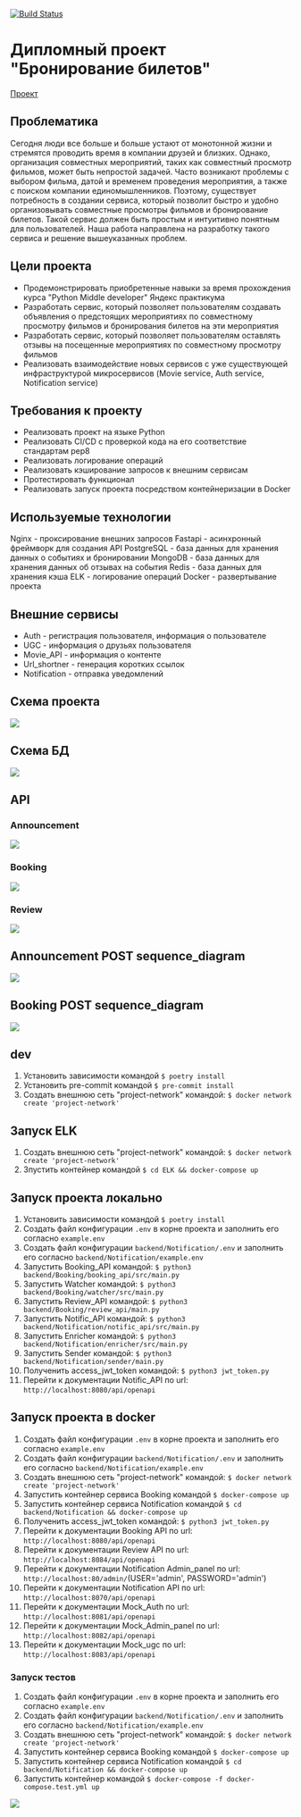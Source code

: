 [![Build Status](https://github.com/GA10v/graduate_work/actions/workflows/checks.yml/badge.svg?branch=main)](https://github.com/GA10v/graduate_work/actions/workflows/checks.yml)

# Дипломный проект "Бронирование билетов"

[Проект](https://github.com/GA10v/graduate_work)

## Проблематика

Сегодня люди все больше и больше устают от монотонной жизни и стремятся проводить время в компании друзей и близких. Однако, организация совместных мероприятий, таких как совместный просмотр фильмов, может быть непростой задачей. Часто возникают проблемы с выбором фильма, датой и временем проведения мероприятия, а также с поиском компании единомышленников. Поэтому, существует потребность в создании сервиса, который позволит быстро и удобно организовывать совместные просмотры фильмов и бронирование билетов. Такой сервис должен быть простым и интуитивно понятным для пользователей. Наша работа направлена на разработку такого сервиса и решение вышеуказанных проблем.

## Цели проекта

- Продемонстрировать приобретенные навыки за время прохождения курса "Python Middle developer" Яндекс практикума
- Разработать сервис, который позволяет пользователям создавать объявления о предстоящих мероприятиях по совместному просмотру фильмов и бронирования билетов на эти мероприятия
- Разработать сервис, который позволяет пользователям оставлять отзывы на посещенные мероприятиях по совместному просмотру фильмов
- Реализовать взаимодействие новых сервисов с уже существующей инфраструктурой микросервисов (Movie service, Auth service, Notification service)

## Требования к проекту

- Реализовать проект на языке Python
- Реализовать CI/CD с проверкой кода на его соответствие стандартам pep8
- Реализовать логирование операций
- Реализовать кэширование запросов к внешним сервисам
- Протестировать функционал
- Реализовать запуск проекта посредством контейнеризации в Docker

## Используемые технологии

Nginx - проксирование внешних запросов
Fastapi - асинхронный фреймворк для создания API
PostgreSQL - база данных для хранения данных о событиях и бронировании
MongoDB - база данных для хранения данных об отзывах на события
Redis - база данных для хранения кэша
ELK - логирование операций
Docker - развертывание проекта

## Внешние сервисы

- Auth - регистрация пользователя, информация о пользователе
- UGC - информация о друзьях пользователя
- Movie_API - информация о контенте
- Url_shortner - генерация коротких ссылок
- Notification - отправка уведомлений

## Схема проекта

![](docs/components/services.png)

## Схема БД

![](docs/components/pg_models.png)

## API

### Announcement

![](docs/components/api_announce.png)

### Booking

![](docs/components/api_booking.png)

### Review

![](docs/components/api_review.png)

## Announcement POST sequence_diagram

![](docs/components/announce_post.png)

## Booking POST sequence_diagram

![](docs/components/booking_post.png)

## dev

1. Установить зависимости командой
   `$ poetry install`
2. Установить pre-commit командой
   `$ pre-commit install`
3. Создать внешнюю сеть "project-network" командой:
   `$ docker network create 'project-network'`

## Запуск ELK

1. Создать внешнюю сеть "project-network" командой:
   `$ docker network create 'project-network'`
2. Зпустить контейнер командой
   `$ cd ELK && docker-compose up`

## Запуск проекта локально

1. Установить зависимости командой
   `$ poetry install`
2. Создать файл конфигурации `.env` в корне проекта и заполнить его согласно `example.env`
3. Создать файл конфигурации `backend/Notification/.env` и заполнить его согласно `backend/Notification/example.env`
4. Запустить Booking_API командой:
   `$ python3 backend/Booking/booking_api/src/main.py`
5. Запустить Watcher командой:
   `$ python3 backend/Booking/watcher/src/main.py`
6. Запустить Review_API командой:
   `$ python3 backend/Booking/review_api/main.py`
7. Запустить Notific_API командой:
   `$ python3 backend/Notification/notific_api/src/main.py`
8. Запустить Enricher командой:
   `$ python3 backend/Notification/enricher/src/main.py`
9. Запустить Sender командой:
   `$ python3 backend/Notification/sender/main.py`
10. Полученить access_jwt_token командой:
   `$ python3 jwt_token.py`
11. Перейти к документации Notific_API по url: `http://localhost:8080/api/openapi`

## Запуск проекта в docker

1. Создать файл конфигурации `.env` в корне проекта и заполнить его согласно `example.env`
2. Создать файл конфигурации `backend/Notification/.env` и заполнить его согласно `backend/Notification/example.env`
3. Создать внешнюю сеть "project-network" командой:
   `$ docker network create 'project-network'`
4. Запустить контейнер сервиса Booking командой
   `$ docker-compose up`
5. Запустить контейнер сервиса Notification командой
   `$ cd backend/Notification && docker-compose up`
6. Полученить access_jwt_token командой:
   `$ python3 jwt_token.py`
7. Перейти к документации Booking API по url: `http://localhost:8080/api/openapi`
8. Перейти к документации Review API по url: `http://localhost:8084/api/openapi`
9. Перейти к документации Notification Admin_panel по url: `http://localhost:80/admin/`(USER='admin', PASSWORD='admin')
10. Перейти к документации Notification API по url: `http://localhost:8070/api/openapi`
11. Перейти к документации Mock_Auth по url: `http://localhost:8081/api/openapi`
12. Перейти к документации Mock_Admin_panel по url: `http://localhost:8082/api/openapi`
13. Перейти к документации Mock_ugc по url: `http://localhost:8083/api/openapi`

### Запуск тестов

1. Создать файл конфигурации `.env` в корне проекта и заполнить его согласно `example.env`
2. Создать файл конфигурации `backend/Notification/.env` и заполнить его согласно `backend/Notification/example.env`
3. Создать внешнюю сеть "project-network" командой:
   `$ docker network create 'project-network'`
4. Запустить контейнер сервиса Booking командой
   `$ docker-compose up`
5. Запустить контейнер сервиса Notification командой
   `$ cd backend/Notification && docker-compose up`
6. Запустить контейнер командой
   `$ docker-compose -f docker-compose.test.yml up`

![](./docs/components/tests.png)
